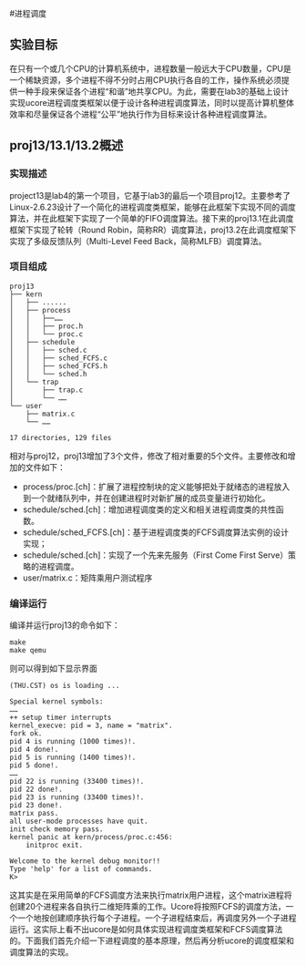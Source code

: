 #进程调度

## 实验目标

在只有一个或几个CPU的计算机系统中，进程数量一般远大于CPU数量，CPU是一个稀缺资源，多个进程不得不分时占用CPU执行各自的工作，操作系统必须提供一种手段来保证各个进程“和谐”地共享CPU。为此，需要在lab3的基础上设计实现ucore进程调度类框架以便于设计各种进程调度算法，同时以提高计算机整体效率和尽量保证各个进程“公平”地执行作为目标来设计各种进程调度算法。

## proj13/13.1/13.2概述

### 实现描述

project13是lab4的第一个项目，它基于lab3的最后一个项目proj12。主要参考了Linux-2.6.23设计了一个简化的进程调度类框架，能够在此框架下实现不同的调度算法，并在此框架下实现了一个简单的FIFO调度算法。接下来的proj13.1在此调度框架下实现了轮转（Round Robin，简称RR）调度算法，proj13.2在此调度框架下实现了多级反馈队列（Multi-Level Feed Back，简称MLFB）调度算法。  

### 项目组成

    proj13
    ├── kern
    │   ├── ......
    │   ├── process
    │   │   ├──……
    │   │   ├── proc.h
    │   │   └── proc.c
    │   ├── schedule
    │   │   ├── sched.c
    │   │   ├── sched_FCFS.c
    │   │   ├── sched_FCFS.h
    │   │   └── sched.h
    │   └── trap
    │       ├── trap.c
    │       └── ……
    └── user
        ├── matrix.c
        └── ……

    17 directories, 129 files

相对与proj12，proj13增加了3个文件，修改了相对重要的5个文件。主要修改和增加的文件如下：

* process/proc.[ch]：扩展了进程控制块的定义能够把处于就绪态的进程放入到一个就绪队列中，并在创建进程时对新扩展的成员变量进行初始化。
* schedule/sched.[ch]：增加进程调度类的定义和相关进程调度类的共性函数。 
* schedule/sched_FCFS.[ch]：基于进程调度类的FCFS调度算法实例的设计实现；
* schedule/sched.[ch]：实现了一个先来先服务（First Come First Serve）策略的进程调度。
* user/matrix.c：矩阵乘用户测试程序

### 编译运行

编译并运行proj13的命令如下：

    make
    make qemu
  
则可以得到如下显示界面

    (THU.CST) os is loading ...

    Special kernel symbols:
    ……
    ++ setup timer interrupts
    kernel_execve: pid = 3, name = "matrix".
    fork ok.
    pid 4 is running (1000 times)!.
    pid 4 done!.
    pid 5 is running (1400 times)!.
    pid 5 done!.
    ……
    pid 22 is running (33400 times)!.
    pid 22 done!.
    pid 23 is running (33400 times)!.
    pid 23 done!.
    matrix pass.
    all user-mode processes have quit.
    init check memory pass.
    kernel panic at kern/process/proc.c:456:
        initproc exit.

    Welcome to the kernel debug monitor!!
    Type 'help' for a list of commands.
    K>

这其实是在采用简单的FCFS调度方法来执行matrix用户进程，这个matrix进程将创建20个进程来各自执行二维矩阵乘的工作。Ucore将按照FCFS的调度方法，一个一个地按创建顺序执行每个子进程。一个子进程结束后，再调度另外一个子进程运行。这实际上看不出ucore是如何具体实现进程调度类框架和FCFS调度算法的。下面我们首先介绍一下进程调度的基本原理，然后再分析ucore的调度框架和调度算法的实现。
